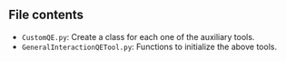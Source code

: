 ## File contents

- `CustomQE.py`: Create a class for each one of the auxiliary tools.
- `GeneralInteractionQETool.py`: Functions to initialize the above tools.